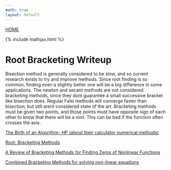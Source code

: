 ```yaml
---
math: true
layout: default
---
```

<a href="https://ammonhepworth.github.io/MATH4610/index">HOME</a>

{% include mathjax.html %}

# Root Bracketing Writeup

Bisection method is generally considered to be slow, and so current research exists to try and improve methods. Since root finding is so common, finding even a slightly better one will be a big difference in some applications. The newton and secant methods are not considered bracketing methods, since they dont guarantee a small successive bracket like bisection does. Regular Falsi methods will converge faster than bisection, but still arent considered state of the art. Bracketing methods must be given two points, and those points must have opposite sign of each other to know that there will be a root. This can be bad if the function often crosses the axis.

[The Birth of an Algorithm- HP (about their calculator numerical methods)](http://h20331.www2.hp.com/Hpsub/downloads/mar14/s07_birth_of_new_alogrithm_v3.pdf)

[Root: Bracketing Methods](http://citeseerx.ist.psu.edu/viewdoc/download?doi=10.1.1.720.8609&rep=rep1&type=pdf)

[A Review of Bracketing Methods for Finding Zeros of Nonlinear Functions](http://www.m-hikari.com/ams/ams-2018/ams-1-4-2018/p/intepAMS1-4-2018.pdf)

[Combined Bracketing Methods for solving non-linear equations](https://www.sciencedirect.com/science/article/pii/S0893965912000778)
